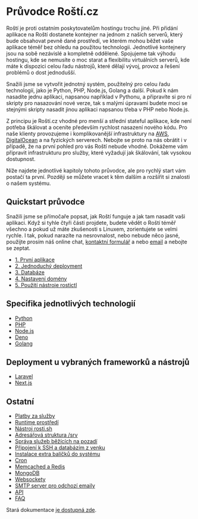 # Průvodce Roští.cz

Roští je proti ostatním poskytovatelům hostingu trochu jiné. Při přidání aplikace na Roští dostanete kontejner na jednom z našich serverů, který bude obsahovat pevně dané prostředí, ve kterém mohou běžet vaše aplikace téměř bez ohledu na použitou technologii. Jednotlivé kontejnery jsou na sobě nezávislé a kompletně oddělené. Spojujeme tak výhodu hostingu, kde se nemusíte o moc starat a flexibilitu virtuálních serverů, kde máte k dispozici celou řadu nástrojů, které dělají vývoj, provoz a řešení problémů o dost jednodušší.

Snažili jsme se vytvořit jednotný systém, použitelný pro celou řadu technologií, jako je Python, PHP, Node.js, Golang a další. Pokud k nám nasadíte jednu aplikaci, napsanou například v Pythonu, a připravíte si pro ní skripty pro nasazování nové verze, tak s malými úpravami budete moci se stejnými skripty nasadit jinou aplikaci napsanou třeba v PHP nebo Node.js.

Z principu je Roští.cz vhodné pro menší a střední stateful aplikace, kde není potřeba škálovat a oceníte především rychlost nasazení nového kódu. Pro naše klienty provozujeme i komplikovanější infrastruktury na [AWS](https://aws.amazon.com/), [DigitalOcean](https://www.digitalocean.com/) a na fyzických serverech. Nebojte se proto na nás obrátit i v případě, že na první pohled pro vás Roští nebude vhodné. Dokážeme vám připravit infrastrukturu pro služby, které vyžadují jak škálování, tak vysokou dostupnost.

Níže najdete jednotlivé kapitoly tohoto průvodce, ale pro rychlý start vám postačí ta první. Později se můžete vracet k těm dalším a rozšířit si znalosti o našem systému.

## Quickstart průvodce

Snažili jsme se přímočaře popsat, jak Roští funguje a jak tam nasadit vaši aplikaci. Když si tyhle čtyři části projdete, budete vědět o Roští téměř všechno a pokud už máte zkušenosti s Linuxem, zorientujete se velmi rychle. I tak, pokud narazíte na nesrovnalost, nebo nebude něco jasné, použijte prosím náš online chat, [kontaktní formulář](https://rosti.cz/kontakt/) a nebo [email](mailto:podpora@rosti.cz) a nebojte se zeptat.

* [1. První aplikace](cs/quickstart/first_app.md)
* [2. Jednoduchý deployment](cs/quickstart/first_deployment.md)
* [3. Databáze](cs/quickstart/databases.md)
* [4. Nastavení domény](cs/quickstart/domains.md)
* [5. Použití nástroje rostictl](cs/quickstart/rostictl.md)

## Specifika jednotlivých technologií

* [Python](cs/apps/python.md)
* [PHP](cs/apps/php.md)
* [Node.js](cs/apps/nodejs.md)
* [Deno](cs/apps/deno.md)
* [Golang](cs/apps/golang.md)
<!-- * [Ruby](apps/ruby.md) -->

## Deployment u vybraných frameworků a nástrojů

* [Laravel](cs/frameworks/laravel.md)
* [Next.js](cs/frameworks/nextjs.md)

## Ostatní

* [Platby za služby](cs/billing.md)
* [Runtime prostředí](cs/runtime.md)
* [Nástroj rosti.sh](cs/rosti_sh.md)
* [Adresářová struktura /srv](cs/srv.md)
* [Správa služeb běžících na pozadí](cs/supervisor.md)
* [Připojení k SSH a databázím z venku](cs/ssh.md)
* [Instalace extra balíčků do systému](cs/extra-packages.md)
* [Cron](cs/cron.md)
* [Memcached a Redis](cs/memcached_redis.md)
* [MongoDB](cs/mongo.md)
* [Websockety](cs/websockets.md)
* [SMTP server pro odchozí emaily](cs/smtp.md)
* [API](cs/api.md)
* [FAQ](cs/faq.md)
<!-- * [HTTPS](https.md) -->
<!-- * [Nginx (přesměrování, více domén s jiným obsahem)](nginx.md) -->
<!-- * [Tipy pro deployment nového kódu](deployment.md) -->

Stará dokumentace [je dostupná zde](old/index.md).
